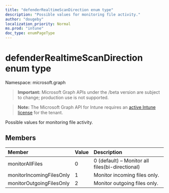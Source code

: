 ```yaml
---
title: "defenderRealtimeScanDirection enum type"
description: "Possible values for monitoring file activity."
author: "dougeby"
localization_priority: Normal
ms.prod: "intune"
doc_type: enumPageType
---
```


# defenderRealtimeScanDirection enum type

Namespace: microsoft.graph

> **Important:** Microsoft Graph APIs under the /beta version are subject to change; production use is not supported.

> **Note:** The Microsoft Graph API for Intune requires an [active Intune license](https://go.microsoft.com/fwlink/?linkid=839381) for the tenant.

Possible values for monitoring file activity.

## Members
|Member|Value|Description|
|:---|:---|:---|
|monitorAllFiles|0|0 (default) – Monitor all files(bi-directional)|
|monitorIncomingFilesOnly|1|Monitor incoming files only.|
|monitorOutgoingFilesOnly|2|Monitor outgoing files only.|





